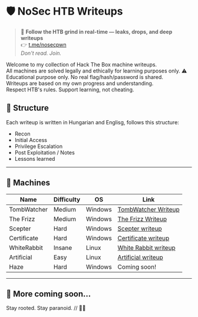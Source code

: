 # 🛡️ NoSec HTB Writeups

> 🚨 **Follow the HTB grind in real-time — leaks, drops, and deep writeups**  
> 👉 [t.me/nosecpwn](https://t.me/nosecpwn)  
> _Don't read. Join._

Welcome to my collection of Hack The Box machine writeups.  
All machines are solved legally and ethically for learning purposes only.
⚠️ Educational purpose only. No real flag/hash/password is shared.  
Writeups are based on my own progress and understanding.  
Respect HTB's rules. Support learning, not cheating.

## 📌 Structure

Each writeup is written in Hungarian and Englisg, follows this structure:

- Recon
- Initial Access
- Privilege Escalation
- Post Exploitation / Notes
- Lessons learned


---

## 📌 Machines

| Name        | Difficulty | OS      | Link |
|-------------|------------|---------|------|
| TombWatcher | Medium     | Windows | [TombWatcher Writeup](https://github.com/No4Sec/htb-writeups/tree/main/tomb_watcher) |
| The Frizz   | Medium     | Windows | [The Frizz Writeup](https://github.com/No4Sec/htb-writeups/tree/main/the_frizz)     |
| Scepter     | Hard       | Windows | [Scepter writeup](https://github.com/No4Sec/htb-writeups/tree/main/scepter)    |
| Certificate | Hard       | Windows | [Certificate writeup](https://github.com/No4Sec/htb-writeups/tree/main/certificate)  |
| WhiteRabbit | Insane      | Linux   |[White Rabbit writeup](https://github.com/No4Sec/htb-writeups/tree/main/white_rabbit) |         
| Artificial  | Easy       | Linux   | [Artificial writeup](https://github.com/No4Sec/htb-writeups/tree/main/artificial) |
| Haze        | Hard       | Windows | Coming soon! |

---

## 🚀 More coming soon...
Stay rooted. Stay paranoid. // 🕵️‍♂️
